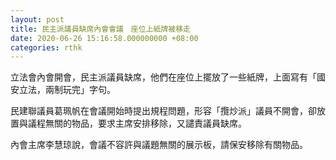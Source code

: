 ```yaml
---
layout: post
title: 民主派議員缺席內會會議　座位上紙牌被移走
date: 2020-06-26 15:16:58.000000000 +08:00
categories: rthk
---
```


立法會內會開會，民主派議員缺席，他們在座位上擺放了一些紙牌，上面寫有「國安立法，兩制玩完」字句。

民建聯議員葛珮帆在會議開始時提出規程問題，形容「攬炒派」議員不開會，卻放置與議程無關的物品，要求主席安排移除，又譴責議員缺席。

內會主席李慧琼說，會議不容許與議題無關的展示板，請保安移除有關物品。
